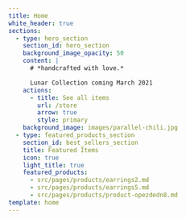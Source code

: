 ```yaml
---
title: Home
white_header: true
sections:
  - type: hero_section
    section_id: hero_section
    background_image_opacity: 50
    content: |
      # *handcrafted with love.*

      Lunar Collection coming March 2021
    actions:
      - title: See all items
        url: /store
        arrow: true
        style: primary
    background_image: images/parallel-chili.jpg
  - type: featured_products_section
    section_id: best_sellers_section
    title: Featured Items
    icon: true
    light_title: true
    featured_products:
      - src/pages/products/earrings2.md
      - src/pages/products/earrings5.md
      - src/pages/products/product-opezdedn8.md
template: home
---
```

